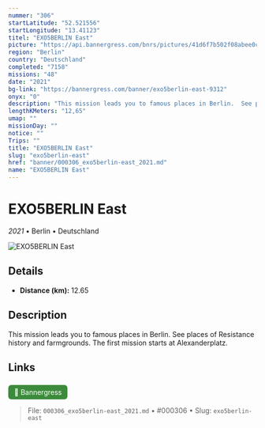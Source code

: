 ```yaml
---
nummer: "306"
startLatitude: "52.521556"
startLongitude: "13.41123"
titel: "EXO5BERLIN East"
picture: "https://api.bannergress.com/bnrs/pictures/41d6f7b502f08abee0c2b50aec38082a"
region: "Berlin"
country: "Deutschland"
completed: "7158"
missions: "48"
date: "2021"
bg-link: "https://bannergress.com/banner/exo5berlin-east-9312"
onyx: "0"
description: "This mission leads you to famous places in Berlin.  See places of Resistance history and farmgrounds. The first mission starts at Alexanderplatz."
lengthKMeters: "12,65"
umap: ""
missionDay: ""
notice: ""
Trips: ""
title: "EXO5BERLIN East"
slug: "exo5berlin-east"
href: "banner/000306_exo5berlin-east_2021.md"
name: "EXO5BERLIN East"
---
```

# EXO5BERLIN East

*2021* • Berlin • Deutschland

![EXO5BERLIN East](https://api.bannergress.com/bnrs/pictures/41d6f7b502f08abee0c2b50aec38082a)



## Details
- **Distance (km):** 12.65






## Description
This mission leads you to famous places in Berlin.  See places of Resistance history and farmgrounds. The first mission starts at Alexanderplatz.



## Links
<a href="https://bannergress.com/banner/exo5berlin-east-9312" style="display:inline-block;margin:6px 8px 0 0;padding:6px 12px;background:#3c8b3c;color:#fff;text-decoration:none;border-radius:6px;">🔗 Bannergress</a>




> File: `000306_exo5berlin-east_2021.md` • #000306 • Slug: `exo5berlin-east`
